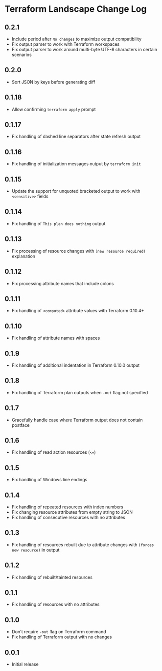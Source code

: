 # Terraform Landscape Change Log

## 0.2.1

* Include period after `No changes` to maximize output compatibility
* Fix output parser to work with Terraform workspaces
* Fix output parser to work around multi-byte UTF-8 characters in certain scenarios

## 0.2.0

* Sort JSON by keys before generating diff

## 0.1.18

* Allow confirming `terraform apply` prompt

## 0.1.17

* Fix handling of dashed line separators after state refresh output

## 0.1.16

* Fix handling of initialization messages output by `terraform init`

## 0.1.15

* Update the support for unquoted bracketed output to work with `<sensitive>` fields

## 0.1.14

* Fix handling of `This plan does nothing` output

## 0.1.13

* Fix processing of resource changes with `(new resource required)` explanation

## 0.1.12

* Fix processing attribute names that include colons

## 0.1.11

* Fix handling of `<computed>` attribute values with Terraform 0.10.4+

## 0.1.10

* Fix handling of attribute names with spaces

## 0.1.9

* Fix handling of additional indentation in Terraform 0.10.0 output

## 0.1.8

* Fix handling of Terraform plan outputs when `-out` flag not specified

## 0.1.7

* Gracefully handle case where Terraform output does not contain postface

## 0.1.6

* Fix handling of read action resources (`<=`)

## 0.1.5

* Fix handling of Windows line endings

## 0.1.4

* Fix handling of repeated resources with index numbers
* Fix changing resource attributes from empty string to JSON
* Fix handling of consecutive resources with no attributes

## 0.1.3

* Fix handling of resources rebuilt due to attribute changes with
  `(forces new resource)` in output

## 0.1.2

* Fix handling of rebuilt/tainted resources

## 0.1.1

* Fix handling of resources with no attributes

## 0.1.0

* Don't require `-out` flag on Terraform command
* Fix handling of Terraform output with no changes

## 0.0.1

* Initial release
